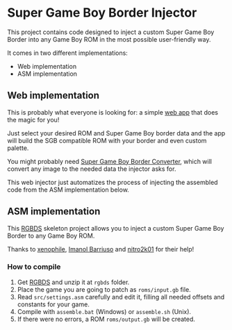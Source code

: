 Super Game Boy Border Injector
==============================

This project contains code designed to inject a custom Super Game Boy Border into any Game Boy ROM in the most possible user-friendly way.

It comes in two different implementations:
- Web implementation
- ASM implementation



## Web implementation
This is probably what everyone is looking for: a simple [web app](https://www.marcrobledo.com/super-game-boy-border-converter/) that does the magic for you!

Just select your desired ROM and Super Game Boy border data and the app will build the SGB compatible ROM with your border and even custom palette.

You might probably need [Super Game Boy Border Converter](https://github.com/marcrobledo/super-game-boy-border-converter/), which will convert any image to the needed data the injector asks for.

This web injector just automatizes the process of injecting the assembled code from the ASM implementation below.



## ASM implementation
This [RGBDS](https://github.com/gbdev/rgbds) skeleton project allows you to inject a custom Super Game Boy Border to any Game Boy ROM.

Thanks to [xenophile](https://github.com/xenophile127), [Imanol Barriuso](https://github.com/imanolea) and [nitro2k01](https://github.com/nitro2k01) for their help!

### How to compile
1. Get [RGBDS](https://rgbds.gbdev.io/install) and unzip it at `rgbds` folder.
2. Place the game you are going to patch as `roms/input.gb` file.
3. Read `src/settings.asm` carefully and edit it, filling all needed offsets and constants for your game.
4. Compile with `assemble.bat` (Windows) or `assemble.sh` (Unix).
5. If there were no errors, a ROM `roms/output.gb` will be created.
